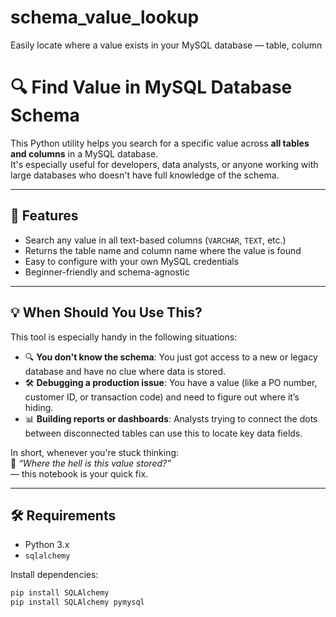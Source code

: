 # schema_value_lookup
Easily locate where a value exists in your MySQL database — table, column

# 🔍 Find Value in MySQL Database Schema

This Python utility helps you search for a specific value across **all tables and columns** in a MySQL database.  
It's especially useful for developers, data analysts, or anyone working with large databases who doesn't have full knowledge of the schema.

---

## 📌 Features

- Search any value in all text-based columns (`VARCHAR`, `TEXT`, etc.)
- Returns the table name and column name where the value is found
- Easy to configure with your own MySQL credentials
- Beginner-friendly and schema-agnostic

---

## 💡 When Should You Use This?

This tool is especially handy in the following situations:

- 🔍 **You don't know the schema**: You just got access to a new or legacy database and have no clue where data is stored.
- 🛠️ **Debugging a production issue**: You have a value (like a PO number, customer ID, or transaction code) and need to figure out where it’s hiding.
- 📊 **Building reports or dashboards**: Analysts trying to connect the dots between disconnected tables can use this to locate key data fields.

In short, whenever you're stuck thinking:  
🧠 *“Where the hell is this value stored?”*  
— this notebook is your quick fix.

---

## 🛠️ Requirements

- Python 3.x
- `sqlalchemy`

Install dependencies:

```bash
pip install SQLAlchemy
pip install SQLAlchemy pymysql

